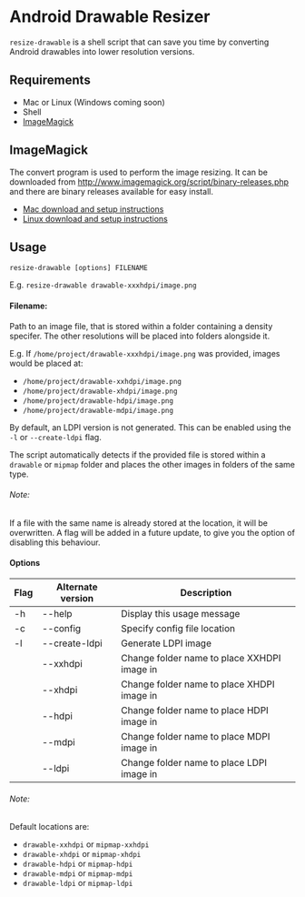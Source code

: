 # Android Drawable Resizer

`resize-drawable` is a shell script that can save you time by converting Android drawables into lower resolution versions.

## Requirements

- Mac or Linux (Windows coming soon)
- Shell
- [ImageMagick](http://www.imagemagick.org/script/binary-releases.php)

## ImageMagick

The convert program is used to perform the image resizing. It can be downloaded from http://www.imagemagick.org/script/binary-releases.php and there are binary releases available for easy install.

- [Mac download and setup instructions](http://www.imagemagick.org/script/binary-releases.php#macosx)
- [Linux download and setup instructions](http://www.imagemagick.org/script/binary-releases.php#unix)

## Usage

`resize-drawable [options] FILENAME`

E.g. `resize-drawable drawable-xxxhdpi/image.png`

#### Filename:
Path to an image file, that is stored within a folder containing a density specifer. The other resolutions will be placed into folders alongside it.

E.g. If `/home/project/drawable-xxxhdpi/image.png` was provided, images would be placed at:

- `/home/project/drawable-xxhdpi/image.png`
- `/home/project/drawable-xhdpi/image.png`
- `/home/project/drawable-hdpi/image.png`
- `/home/project/drawable-mdpi/image.png`

By default, an LDPI version is not generated. This can be enabled using the `-l` or `--create-ldpi` flag.

The script automatically detects if the provided file is stored within a `drawable` or `mipmap` folder and places the other images in folders of the same type.

###### Note:
If a file with the same name is already stored at the location, it will be overwritten. A flag will be added in a future update, to give you the option of disabling this behaviour.

#### Options

| Flag | Alternate version  | Description                                 |
| ---- | ------------------ | ------------------------------------------- |
| -h   | --help             | Display this usage message                  |
| -c   | --config           | Specify config file location                |
| -l   | --create-ldpi      | Generate LDPI image                         |
|      | --xxhdpi           | Change folder name to place XXHDPI image in |
|      | --xhdpi            | Change folder name to place XHDPI image in  |
|      | --hdpi             | Change folder name to place HDPI image in   |
|      | --mdpi             | Change folder name to place MDPI image in   |
|      | --ldpi             | Change folder name to place LDPI image in   |

###### Note:
Default locations are:
- `drawable-xxhdpi` or `mipmap-xxhdpi`
- `drawable-xhdpi` or `mipmap-xhdpi`
- `drawable-hdpi` or `mipmap-hdpi`
- `drawable-mdpi` or `mipmap-mdpi`
- `drawable-ldpi` or `mipmap-ldpi`

